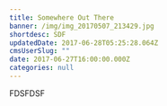 ```yaml
---
title: Somewhere Out There
banner: /img/img_20170507_213429.jpg
shortdesc: SDF
updatedDate: 2017-06-28T05:25:28.064Z
cmsUserSlug: ""
date: 2017-06-27T16:00:00.000Z
categories: null
---
```


FDSFDSF